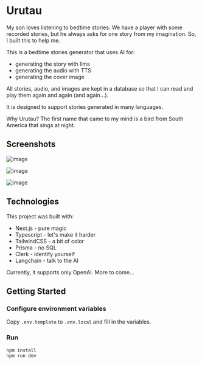 # Urutau

My son loves listening to bedtime stories. We have a player with some recorded stories, but he always asks for one story from my imagination. So, I built this to help me. 

This is a bedtime stories generator that uses AI for:

- generating the story with llms
- generating the audio with TTS
- generating the cover image

All stories, audio, and images are kept in a database so that I can read and play them again and again (and again...).

It is designed to support stories generated in many languages.

Why Urutau? The first name that came to my mind is a bird from South America that sings at night.

## Screenshots

![image](https://github.com/apbetioli/urutau/assets/2829329/6d3028be-7de4-4096-af6f-c954c6968b67)

![image](https://github.com/apbetioli/urutau/assets/2829329/fd425dc0-8bcb-4a9c-995c-05055ac698d7)

![image](https://github.com/apbetioli/urutau/assets/2829329/471e5f0d-a184-4cea-8309-e19d962cf4bd)

## Technologies

This project was built with:

- Next.js     - pure magic
- Typescript  - let's make it harder
- TailwindCSS - a bit of color
- Prisma      - no SQL
- Clerk       - identify yourself
- Langchain   - talk to the AI

Currently, it supports only OpenAI. More to come...

## Getting Started

### Configure environment variables

Copy `.env.template` to `.env.local` and fill in the variables.

### Run

```bash
npm install
npm run dev
```
